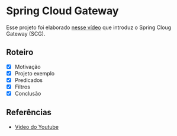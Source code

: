 # Spring Cloud Gateway

Esse projeto foi elaborado [nesse vídeo](https://youtu.be/-XZgwcs6YEU) que introduz o Spring Cloug Gateway (SCG).

## Roteiro

- [x] Motivação
- [x] Projeto exemplo
- [x] Predicados
- [x] Filtros
- [x] Conclusão

## Referências
- [Vídeo do Youtube](https://youtu.be/-XZgwcs6YEU)